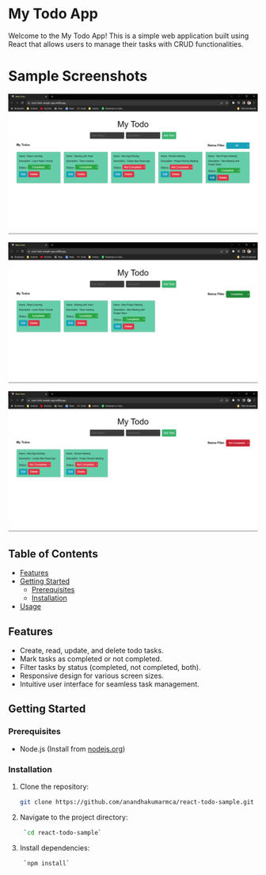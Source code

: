 # My Todo App

Welcome to the My Todo App! This is a simple web application built using React that allows users to manage their tasks with CRUD functionalities.

# Sample Screenshots

![My Todo App Screenshot](https://github.com/anandhakumarmca/react-todo-sample/blob/cb2d37c3fb4e3b920e5cade7a4a6e9dc4b4e7391/my-todo1.png)

![My Todo App Screenshot](https://github.com/anandhakumarmca/react-todo-sample/blob/cb2d37c3fb4e3b920e5cade7a4a6e9dc4b4e7391/my-todo2.png)

![My Todo App Screenshot](https://github.com/anandhakumarmca/react-todo-sample/blob/cb2d37c3fb4e3b920e5cade7a4a6e9dc4b4e7391/my-todo3.png)

## Table of Contents

- [Features](#features)
- [Getting Started](#getting-started)
  - [Prerequisites](#prerequisites)
  - [Installation](#installation)
- [Usage](#usage)

## Features

- Create, read, update, and delete todo tasks.
- Mark tasks as completed or not completed.
- Filter tasks by status (completed, not completed, both).
- Responsive design for various screen sizes.
- Intuitive user interface for seamless task management.

## Getting Started

### Prerequisites

- Node.js (Install from [nodejs.org](https://nodejs.org/))

### Installation

1. Clone the repository:

   ```sh
   git clone https://github.com/anandhakumarmca/react-todo-sample.git

2. Navigate to the project directory:

   ```sh
    `cd react-todo-sample`

3. Install dependencies:

   ```sh
    `npm install`

